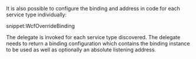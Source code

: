 
It is also possible to configure the binding and address in code for each service type individually:

snippet:WcfOverrideBinding

The delegate is invoked for each service type discovered. The delegate needs to return a binding configuration which contains the binding instance to be used as well as optionally an absolute listening address.